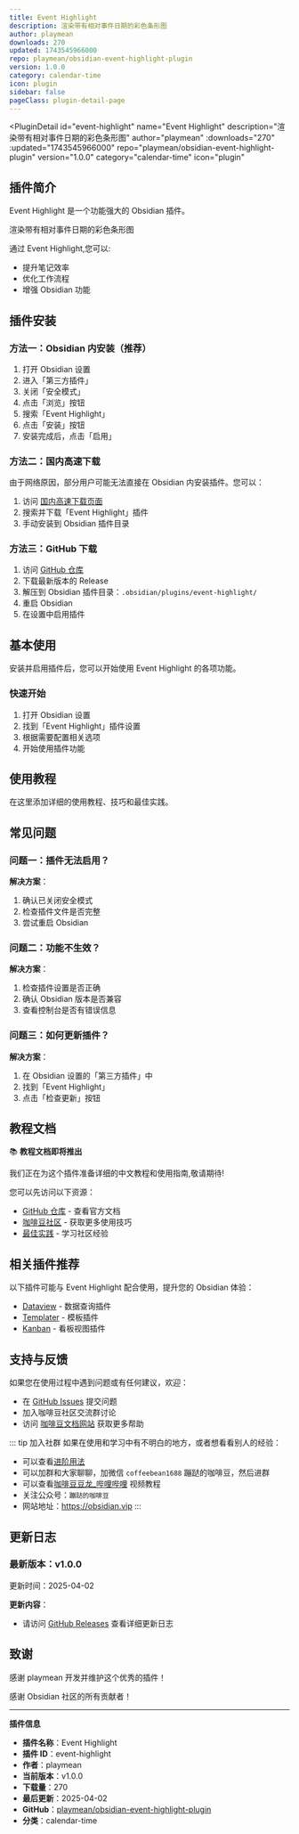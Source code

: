 ```yaml
---
title: Event Highlight
description: 渲染带有相对事件日期的彩色条形图
author: playmean
downloads: 270
updated: 1743545966000
repo: playmean/obsidian-event-highlight-plugin
version: 1.0.0
category: calendar-time
icon: plugin
sidebar: false
pageClass: plugin-detail-page
---
```


<PluginDetail
  id="event-highlight"
  name="Event Highlight"
  description="渲染带有相对事件日期的彩色条形图"
  author="playmean"
  :downloads="270"
  :updated="1743545966000"
  repo="playmean/obsidian-event-highlight-plugin"
  version="1.0.0"
  category="calendar-time"
  icon="plugin"
>

<!-- AUTO_GENERATED_START -->
## 插件简介

Event Highlight 是一个功能强大的 Obsidian 插件。

渲染带有相对事件日期的彩色条形图

通过 Event Highlight,您可以:

- 提升笔记效率
- 优化工作流程
- 增强 Obsidian 功能

<!-- AUTO_GENERATED_END -->

<!-- AUTO_GENERATED_START -->
## 插件安装

### 方法一：Obsidian 内安装（推荐）

1. 打开 Obsidian 设置
2. 进入「第三方插件」
3. 关闭「安全模式」
4. 点击「浏览」按钮
5. 搜索「Event Highlight」
6. 点击「安装」按钮
7. 安装完成后，点击「启用」

### 方法二：国内高速下载

由于网络原因，部分用户可能无法直接在 Obsidian 内安装插件。您可以：

1. 访问 [国内高速下载页面](/zh/documentation/obsidian-plugins-download.html)
2. 搜索并下载「Event Highlight」插件
3. 手动安装到 Obsidian 插件目录

### 方法三：GitHub 下载

1. 访问 [GitHub 仓库](https://github.com/playmean/obsidian-event-highlight-plugin)
2. 下载最新版本的 Release
3. 解压到 Obsidian 插件目录：`.obsidian/plugins/event-highlight/`
4. 重启 Obsidian
5. 在设置中启用插件

## 基本使用

安装并启用插件后，您可以开始使用 Event Highlight 的各项功能。

### 快速开始

1. 打开 Obsidian 设置
2. 找到「Event Highlight」插件设置
3. 根据需要配置相关选项
4. 开始使用插件功能

<!-- AUTO_GENERATED_END -->

<!-- CUSTOM_CONTENT_START:tutorial -->
## 使用教程

在这里添加详细的使用教程、技巧和最佳实践。

<!-- CUSTOM_CONTENT_END:tutorial -->

<!-- SHARED_CONTENT_START -->
## 常见问题

### 问题一：插件无法启用？

**解决方案**：
1. 确认已关闭安全模式
2. 检查插件文件是否完整
3. 尝试重启 Obsidian

### 问题二：功能不生效？

**解决方案**：
1. 检查插件设置是否正确
2. 确认 Obsidian 版本是否兼容
3. 查看控制台是否有错误信息

### 问题三：如何更新插件？

**解决方案**：
1. 在 Obsidian 设置的「第三方插件」中
2. 找到「Event Highlight」
3. 点击「检查更新」按钮

## 教程文档

📚 **教程文档即将推出**

我们正在为这个插件准备详细的中文教程和使用指南,敬请期待!

您可以先访问以下资源：
- [GitHub 仓库](https://github.com/playmean/obsidian-event-highlight-plugin) - 查看官方文档
- [咖啡豆社区](/zh/bases/) - 获取更多使用技巧
- [最佳实践](/zh/best-practices/) - 学习社区经验

## 相关插件推荐

以下插件可能与 Event Highlight 配合使用，提升您的 Obsidian 体验：

- [Dataview](/zh/plugins/dataview.html) - 数据查询插件
- [Templater](/zh/plugins/templater-obsidian.html) - 模板插件
- [Kanban](/zh/plugins/obsidian-kanban.html) - 看板视图插件

## 支持与反馈

如果您在使用过程中遇到问题或有任何建议，欢迎：

- 在 [GitHub Issues](https://github.com/playmean/obsidian-event-highlight-plugin/issues) 提交问题
- 加入咖啡豆社区交流群讨论
- 访问 [咖啡豆文档网站](https://obsidian.vip) 获取更多帮助

::: tip 加入社群
如果在使用和学习中有不明白的地方，或者想看看别人的经验：
- 可以查看[进阶用法](/zh/advanced)
- 可以加群和大家聊聊，加微信 `coffeebean1688` 蹦跶的咖啡豆，然后进群
- 可以查看[咖啡豆豆龙_哔哩哔哩](https://space.bilibili.com/618777356) 视频教程
- 关注公众号：`蹦跶的咖啡豆`
- 网站地址：https://obsidian.vip
:::
<!-- SHARED_CONTENT_END -->

<!-- AUTO_GENERATED_START -->
## 更新日志

### 最新版本：v1.0.0

更新时间：2025-04-02

**更新内容**：
- 请访问 [GitHub Releases](https://github.com/playmean/obsidian-event-highlight-plugin/releases) 查看详细更新日志

## 致谢

感谢 playmean 开发并维护这个优秀的插件！

感谢 Obsidian 社区的所有贡献者！

---

**插件信息**
- **插件名称**：Event Highlight
- **插件 ID**：event-highlight
- **作者**：playmean
- **当前版本**：v1.0.0
- **下载量**：270
- **最后更新**：2025-04-02
- **GitHub**：[playmean/obsidian-event-highlight-plugin](https://github.com/playmean/obsidian-event-highlight-plugin)
- **分类**：calendar-time
<!-- AUTO_GENERATED_END -->

</PluginDetail>

